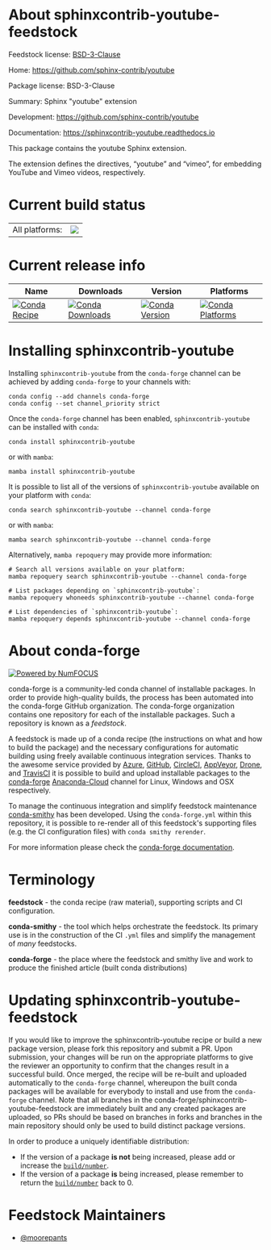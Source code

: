 About sphinxcontrib-youtube-feedstock
=====================================

Feedstock license: [BSD-3-Clause](https://github.com/conda-forge/sphinxcontrib-youtube-feedstock/blob/main/LICENSE.txt)

Home: https://github.com/sphinx-contrib/youtube

Package license: BSD-3-Clause

Summary: Sphinx "youtube" extension

Development: https://github.com/sphinx-contrib/youtube

Documentation: https://sphinxcontrib-youtube.readthedocs.io

This package contains the youtube Sphinx extension.

The extension defines the directives, “youtube” and “vimeo”, for embedding YouTube and Vimeo videos, respectively.


Current build status
====================


<table><tr><td>All platforms:</td>
    <td>
      <a href="https://dev.azure.com/conda-forge/feedstock-builds/_build/latest?definitionId=18628&branchName=main">
        <img src="https://dev.azure.com/conda-forge/feedstock-builds/_apis/build/status/sphinxcontrib-youtube-feedstock?branchName=main">
      </a>
    </td>
  </tr>
</table>

Current release info
====================

| Name | Downloads | Version | Platforms |
| --- | --- | --- | --- |
| [![Conda Recipe](https://img.shields.io/badge/recipe-sphinxcontrib--youtube-green.svg)](https://anaconda.org/conda-forge/sphinxcontrib-youtube) | [![Conda Downloads](https://img.shields.io/conda/dn/conda-forge/sphinxcontrib-youtube.svg)](https://anaconda.org/conda-forge/sphinxcontrib-youtube) | [![Conda Version](https://img.shields.io/conda/vn/conda-forge/sphinxcontrib-youtube.svg)](https://anaconda.org/conda-forge/sphinxcontrib-youtube) | [![Conda Platforms](https://img.shields.io/conda/pn/conda-forge/sphinxcontrib-youtube.svg)](https://anaconda.org/conda-forge/sphinxcontrib-youtube) |

Installing sphinxcontrib-youtube
================================

Installing `sphinxcontrib-youtube` from the `conda-forge` channel can be achieved by adding `conda-forge` to your channels with:

```
conda config --add channels conda-forge
conda config --set channel_priority strict
```

Once the `conda-forge` channel has been enabled, `sphinxcontrib-youtube` can be installed with `conda`:

```
conda install sphinxcontrib-youtube
```

or with `mamba`:

```
mamba install sphinxcontrib-youtube
```

It is possible to list all of the versions of `sphinxcontrib-youtube` available on your platform with `conda`:

```
conda search sphinxcontrib-youtube --channel conda-forge
```

or with `mamba`:

```
mamba search sphinxcontrib-youtube --channel conda-forge
```

Alternatively, `mamba repoquery` may provide more information:

```
# Search all versions available on your platform:
mamba repoquery search sphinxcontrib-youtube --channel conda-forge

# List packages depending on `sphinxcontrib-youtube`:
mamba repoquery whoneeds sphinxcontrib-youtube --channel conda-forge

# List dependencies of `sphinxcontrib-youtube`:
mamba repoquery depends sphinxcontrib-youtube --channel conda-forge
```


About conda-forge
=================

[![Powered by
NumFOCUS](https://img.shields.io/badge/powered%20by-NumFOCUS-orange.svg?style=flat&colorA=E1523D&colorB=007D8A)](https://numfocus.org)

conda-forge is a community-led conda channel of installable packages.
In order to provide high-quality builds, the process has been automated into the
conda-forge GitHub organization. The conda-forge organization contains one repository
for each of the installable packages. Such a repository is known as a *feedstock*.

A feedstock is made up of a conda recipe (the instructions on what and how to build
the package) and the necessary configurations for automatic building using freely
available continuous integration services. Thanks to the awesome service provided by
[Azure](https://azure.microsoft.com/en-us/services/devops/), [GitHub](https://github.com/),
[CircleCI](https://circleci.com/), [AppVeyor](https://www.appveyor.com/),
[Drone](https://cloud.drone.io/welcome), and [TravisCI](https://travis-ci.com/)
it is possible to build and upload installable packages to the
[conda-forge](https://anaconda.org/conda-forge) [Anaconda-Cloud](https://anaconda.org/)
channel for Linux, Windows and OSX respectively.

To manage the continuous integration and simplify feedstock maintenance
[conda-smithy](https://github.com/conda-forge/conda-smithy) has been developed.
Using the ``conda-forge.yml`` within this repository, it is possible to re-render all of
this feedstock's supporting files (e.g. the CI configuration files) with ``conda smithy rerender``.

For more information please check the [conda-forge documentation](https://conda-forge.org/docs/).

Terminology
===========

**feedstock** - the conda recipe (raw material), supporting scripts and CI configuration.

**conda-smithy** - the tool which helps orchestrate the feedstock.
                   Its primary use is in the construction of the CI ``.yml`` files
                   and simplify the management of *many* feedstocks.

**conda-forge** - the place where the feedstock and smithy live and work to
                  produce the finished article (built conda distributions)


Updating sphinxcontrib-youtube-feedstock
========================================

If you would like to improve the sphinxcontrib-youtube recipe or build a new
package version, please fork this repository and submit a PR. Upon submission,
your changes will be run on the appropriate platforms to give the reviewer an
opportunity to confirm that the changes result in a successful build. Once
merged, the recipe will be re-built and uploaded automatically to the
`conda-forge` channel, whereupon the built conda packages will be available for
everybody to install and use from the `conda-forge` channel.
Note that all branches in the conda-forge/sphinxcontrib-youtube-feedstock are
immediately built and any created packages are uploaded, so PRs should be based
on branches in forks and branches in the main repository should only be used to
build distinct package versions.

In order to produce a uniquely identifiable distribution:
 * If the version of a package **is not** being increased, please add or increase
   the [``build/number``](https://docs.conda.io/projects/conda-build/en/latest/resources/define-metadata.html#build-number-and-string).
 * If the version of a package **is** being increased, please remember to return
   the [``build/number``](https://docs.conda.io/projects/conda-build/en/latest/resources/define-metadata.html#build-number-and-string)
   back to 0.

Feedstock Maintainers
=====================

* [@moorepants](https://github.com/moorepants/)

